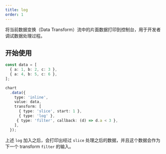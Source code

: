 ```yaml
---
title: log
order: 1
---
```


将当前数据变换（Data Transform）流中的片面数据打印到控制台，用于开发者调试数据处理过程。

## 开始使用

```ts
const data = [
  { a: 1, b: 2, c: 3 },
  { a: 4, b: 5, c: 6 },
];

chart
  .data({
    type: 'inline',
    value: data,
    transform: [
      { type: 'slice', start: 1 },
      { type: 'log' },
     { type: 'filter', callback: (d) => d.a < 3 },
    ],
  });
```

上述 `log` 加入之后，会打印出经过 `slice` 处理之后的数据，并且这个数据会作为下一个 transform `filter` 的输入。
